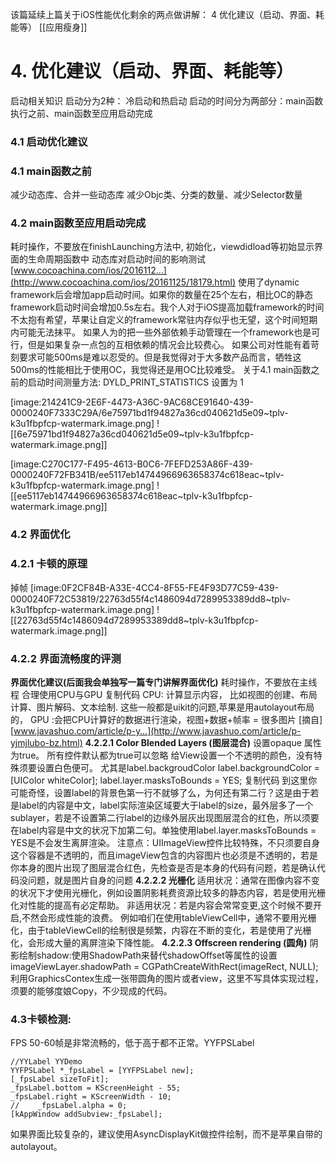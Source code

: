 该篇延续上篇关于iOS性能优化剩余的两点做讲解：
4 优化建议（启动、界面、耗能等）
[[应用瘦身]]

# 4. 优化建议（启动、界面、耗能等）
启动相关知识 启动分为2种： 冷启动和热启动 启动的时间分为两部分：main函数执行之前、main函数至应用启动完成
### 4.1 启动优化建议
### 4.1 main函数之前
减少动态库、合并一些动态库 减少Objc类、分类的数量、减少Selector数量
### 4.2 main函数至应用启动完成
耗时操作，不要放在finishLaunching方法中, 初始化，viewdidload等初始显示界面的生命周期函数中
动态库对启动时间的影响测试  [www.cocoachina.com/ios/2016112…](http://www.cocoachina.com/ios/20161125/18179.html)  使用了dynamic framework后会增加app启动时间。如果你的数量在25个左右，相比OC的静态framework启动时间会增加0.5s左右。我个人对于iOS提高加载framework的时间不太抱有希望，苹果让自定义的framework常驻内存似乎也无望，这个时间短期内可能无法抹平。
如果人为的把一些外部依赖手动管理在一个framework也是可行，但是如果复杂一点包的互相依赖的情况会比较费心。
如果公司对性能有着苛刻要求可能500ms是难以忍受的。但是我觉得对于大多数产品而言，牺牲这500ms的性能相比于使用OC，我觉得还是用OC比较难受。
关于4.1 main函数之前的启动时间测量方法: DYLD_PRINT_STATISTICS 设置为 1

[image:214241C9-2E6F-4473-A36C-9AC68CE91640-439-0000240F7333C29A/6e75971bd1f94827a36cd040621d5e09~tplv-k3u1fbpfcp-watermark.image.png]
![[6e75971bd1f94827a36cd040621d5e09~tplv-k3u1fbpfcp-watermark.image.png]]

[image:C270C177-F495-4613-B0C6-7FEFD253A86F-439-0000240F72FB341B/ee5117eb14744966963658374c618eac~tplv-k3u1fbpfcp-watermark.image.png]
![[ee5117eb14744966963658374c618eac~tplv-k3u1fbpfcp-watermark.image.png]]

### 4.2 界面优化
### 4.2.1 卡顿的原理
掉帧
[image:0F2CF84B-A33E-4CC4-8F55-FE4F93D77C59-439-0000240F72C53819/22763d55f4c1486094d7289953389dd8~tplv-k3u1fbpfcp-watermark.image.png]
![[22763d55f4c1486094d7289953389dd8~tplv-k3u1fbpfcp-watermark.image.png]]

### 4.2.2 界面流畅度的评测
**界面优化建议(后面我会单独写一篇专门讲解界面优化)**
耗时操作，不要放在主线程
合理使用CPU与GPU
复制代码
CPU: 计算显示内容， 比如视图的创建、布局计算、图片解码、文本绘制. 这些一般都是uikit的问题,苹果是用autolayout布局的， GPU :会把CPU计算好的数据进行渲染，视图+数据+帧率 = 很多图片
[摘自]  [www.javashuo.com/article/p-y…](http://www.javashuo.com/article/p-yjmjlubo-bz.html) 
**4.2.2.1 Color Blended Layers (图层混合)**
设置opaque 属性为true。 所有控件默认都为true可以忽略 给View设置一个不透明的颜色，没有特殊须要设置白色便可。 尤其是label.backgroudColor
label.backgroundColor = [UIColor whiteColor];
label.layer.masksToBounds = YES;
复制代码
到这里你可能奇怪，设置label的背景色第一行不就够了么，为何还有第二行？这是由于若是label的内容是中文，label实际渲染区域要大于label的size，最外层多了一个sublayer，若是不设置第二行label的边缘外层灰出现图层混合的红色，所以须要在label内容是中文的状况下加第二句。单独使用label.layer.masksToBounds = YES是不会发生离屏渲染。 注意点：UIImageView控件比较特殊，不只须要自身这个容器是不透明的，而且imageView包含的内容图片也必须是不透明的，若是你本身的图片出现了图层混合红色，先检查是否是本身的代码有问题，若是确认代码没问题，就是图片自身的问题
**4.2.2.2 光栅化**
适用状况：通常在图像内容不变的状况下才使用光栅化，例如设置阴影耗费资源比较多的静态内容，若是使用光栅化对性能的提高有必定帮助。 非适用状况：若是内容会常常变更,这个时候不要开启,不然会形成性能的浪费。 例如咱们在使用tableViewCell中，通常不要用光栅化，由于tableViewCell的绘制很是频繁，内容在不断的变化，若是使用了光栅化，会形成大量的离屏渲染下降性能。
**4.2.2.3 Offscreen rendering (圆角)**
阴影绘制shadow:使用ShadowPath来替代shadowOffset等属性的设置 imageViewLayer.shadowPath = CGPathCreateWithRect(imageRect, NULL); 利用GraphicsContex生成一张带圆角的图片或者view，这里不写具体实现过程，须要的能够度娘Copy，不少现成的代码。
### 4.3卡顿检测:
FPS 50-60帧是非常流畅的，低于高于都不正常。YYFPSLabel
```objc
//YYLabel YYDemo
YYFPSLabel *_fpsLabel = [YYFPSLabel new];
[_fpsLabel sizeToFit];
_fpsLabel.bottom = KScreenHeight - 55;
_fpsLabel.right = KScreenWidth - 10;
//    _fpsLabel.alpha = 0;
[kAppWindow addSubview:_fpsLabel];

```
如果界面比较复杂的，建议使用AsyncDisplayKit做控件绘制，而不是苹果自带的autolayout。
